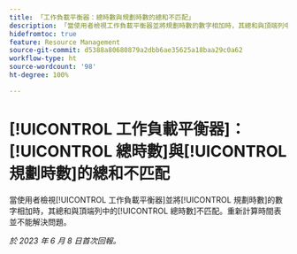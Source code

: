```yaml
---
title: 「工作負載平衡器：總時數與規劃時數的總和不匹配」
description: 「當使用者檢視工作負載平衡器並將規劃時數的數字相加時，其總和與頂端列中的總時數不匹配。重新計算時間表並不能解決問題。」
hidefromtoc: true
feature: Resource Management
source-git-commit: d5388a80680879a2dbb6ae35625a18baa29c0a62
workflow-type: ht
source-wordcount: '98'
ht-degree: 100%

---
```



# [!UICONTROL 工作負載平衡器]：[!UICONTROL 總時數]與[!UICONTROL 規劃時數]的總和不匹配

當使用者檢視[!UICONTROL 工作負載平衡器]並將[!UICONTROL 規劃時數]的數字相加時，其總和與頂端列中的[!UICONTROL 總時數]不匹配。重新計算時間表並不能解決問題。

_於 2023 年 6 月 8 日首次回報。_

